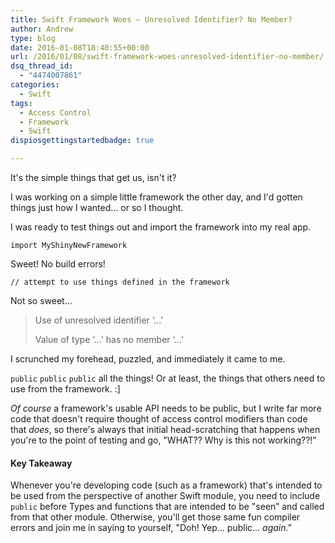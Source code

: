 ```yaml
---
title: Swift Framework Woes – Unresolved Identifier? No Member?
author: Andrew
type: blog
date: 2016-01-08T18:40:55+00:00
url: /2016/01/08/swift-framework-woes-unresolved-identifier-no-member/
dsq_thread_id:
  - "4474007861"
categories:
  - Swift
tags:
  - Access Control
  - Framework
  - Swift
dispiosgettingstartedbadge: true

---
```

It's the simple things that get us, isn't it?

I was working on a simple little framework the other day, and I'd gotten things just how I wanted&#8230; or so I thought.

I was ready to test things out and import the framework into my real app.

`import MyShinyNewFramework`

Sweet! No build errors!

`// attempt to use things defined in the framework`

Not so sweet&#8230;

> Use of unresolved identifier &#8216;&#8230;'
> 
> Value of type &#8216;&#8230;' has no member &#8216;&#8230;' 

I scrunched my forehead, puzzled, and immediately it came to me.

`public` `public` `public` all the things! Or at least, the things that others need to use from the framework. :]

_Of course_ a framework's usable API needs to be public, but I write far more code that doesn't require thought of access control modifiers than code that _does_, so there's always that initial head-scratching that happens when you're to the point of testing and go, "WHAT?? Why is this not working??!&#8221;

#### Key Takeaway

Whenever you're developing code (such as a framework) that's intended to be used from the perspective of another Swift module, you need to include `public` before Types and functions that are intended to be "seen&#8221; and called from that other module. Otherwise, you'll get those same fun compiler errors and join me in saying to yourself, "Doh! Yep&#8230; public&#8230; _again_.&#8221;